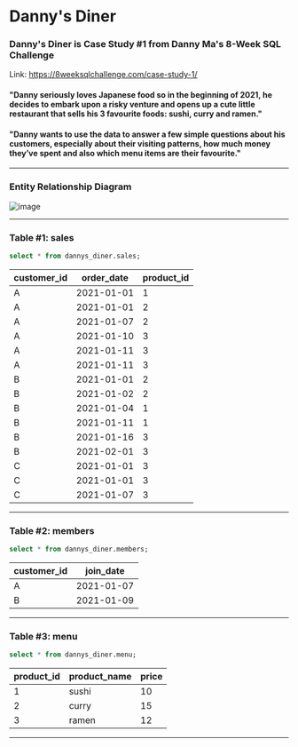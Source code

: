 # Danny's Diner
### Danny's Diner is Case Study #1 from Danny Ma's 8-Week SQL Challenge
Link: https://8weeksqlchallenge.com/case-study-1/

#### "Danny seriously loves Japanese food so in the beginning of 2021, he decides to embark upon a risky venture and opens up a cute little restaurant that sells his 3 favourite foods: sushi, curry and ramen."

#### "Danny wants to use the data to answer a few simple questions about his customers, especially about their visiting patterns, how much money they’ve spent and also which menu items are their favourite."

---
### Entity Relationship Diagram
![image](https://github.com/tanikasuresh/SQL-Projects/assets/139067248/d96a6ecc-38b1-41fa-ad50-c08cdee381f5)

---
### Table #1: sales
```sql
select * from dannys_diner.sales;
```
| customer_id | order_date | product_id |
| ----------- | ---------- | ---------- |
| A           | 2021-01-01 | 1          |
| A           | 2021-01-01 | 2          |
| A           | 2021-01-07 | 2          |
| A           | 2021-01-10 | 3          |
| A           | 2021-01-11 | 3          |
| A           | 2021-01-11 | 3          |
| B           | 2021-01-01 | 2          |
| B           | 2021-01-02 | 2          |
| B           | 2021-01-04 | 1          |
| B           | 2021-01-11 | 1          |
| B           | 2021-01-16 | 3          |
| B           | 2021-02-01 | 3          |
| C           | 2021-01-01 | 3          |
| C           | 2021-01-01 | 3          |
| C           | 2021-01-07 | 3          |

---
### Table #2: members
```sql
select * from dannys_diner.members;
```

| customer_id | join_date  |
| ----------- | ---------- |
| A           | 2021-01-07 |
| B           | 2021-01-09 |

---

### Table #3: menu
```sql
select * from dannys_diner.menu;
```

| product_id | product_name | price |
| ---------- | ------------ | ----- |
| 1          | sushi        | 10    |
| 2          | curry        | 15    |
| 3          | ramen        | 12    |

---
